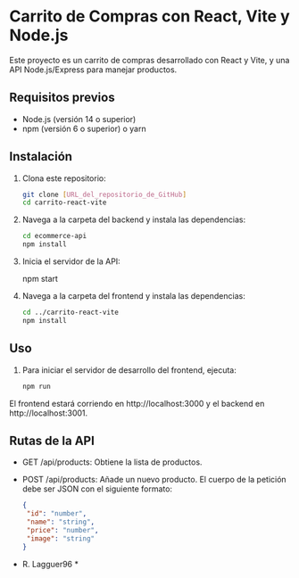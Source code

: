 # Carrito de Compras con React, Vite y Node.js

Este proyecto es un carrito de compras desarrollado con React y Vite, y una API Node.js/Express para manejar productos.

## Requisitos previos

- Node.js (versión 14 o superior)
- npm (versión 6 o superior) o yarn

## Instalación

1. Clona este repositorio:

   ```bash
   git clone [URL_del_repositorio_de_GitHub]
   cd carrito-react-vite

2. Navega a la carpeta del backend y instala las dependencias:
   ```bash
   cd ecommerce-api
   npm install
   

3. Inicia el servidor de la API:


   npm start

4. Navega a la carpeta del frontend y instala las dependencias:

   ```bash
   cd ../carrito-react-vite
   npm install

## Uso

1. Para iniciar el servidor de desarrollo del frontend, ejecuta:

   ```bash
   npm run


El frontend estará corriendo en http://localhost:3000 y el backend en http://localhost:3001.

## Rutas de la API

* GET /api/products: Obtiene la lista de productos.
* POST /api/products: Añade un nuevo producto. El cuerpo de la petición debe ser JSON con el siguiente formato:


   ```Json
  {
    "id": "number",
    "name": "string",
    "price": "number",
    "image": "string"
  }


* R. Lagguer96 *
